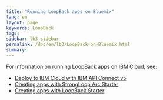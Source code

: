 ```yaml
---
title: "Running LoopBack apps on Bluemix"
lang: en
layout: page
keywords: LoopBack
tags:
sidebar: lb3_sidebar
permalink: /doc/en/lb3/LoopBack-on-Bluemix.html
summary:
---
```

For information on running LoopBack apps on IBM Cloud, see:

- [Deploy to IBM Cloud with IBM API Connect v5](https://console.ng.bluemix.net/catalog/services/api-connect)
- [Creating apps with StrongLoop Arc Starter](https://www.ng.bluemix.net/docs/#starters/StrongLoopArc/index.html)
- [Creating apps with LoopBack Starter](https://www.ng.bluemix.net/docs/starters/LoopBack/index.html)
